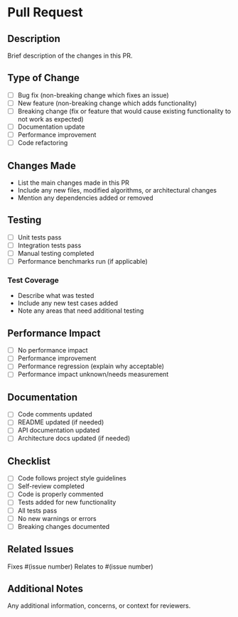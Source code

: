 # Pull Request

## Description
Brief description of the changes in this PR.

## Type of Change
- [ ] Bug fix (non-breaking change which fixes an issue)
- [ ] New feature (non-breaking change which adds functionality)
- [ ] Breaking change (fix or feature that would cause existing functionality to not work as expected)
- [ ] Documentation update
- [ ] Performance improvement
- [ ] Code refactoring

## Changes Made
- List the main changes made in this PR
- Include any new files, modified algorithms, or architectural changes
- Mention any dependencies added or removed

## Testing
- [ ] Unit tests pass
- [ ] Integration tests pass
- [ ] Manual testing completed
- [ ] Performance benchmarks run (if applicable)

### Test Coverage
- Describe what was tested
- Include any new test cases added
- Note any areas that need additional testing

## Performance Impact
- [ ] No performance impact
- [ ] Performance improvement
- [ ] Performance regression (explain why acceptable)
- [ ] Performance impact unknown/needs measurement

## Documentation
- [ ] Code comments updated
- [ ] README updated (if needed)
- [ ] API documentation updated
- [ ] Architecture docs updated (if needed)

## Checklist
- [ ] Code follows project style guidelines
- [ ] Self-review completed
- [ ] Code is properly commented
- [ ] Tests added for new functionality
- [ ] All tests pass
- [ ] No new warnings or errors
- [ ] Breaking changes documented

## Related Issues
Fixes #(issue number)
Relates to #(issue number)

## Additional Notes
Any additional information, concerns, or context for reviewers.
